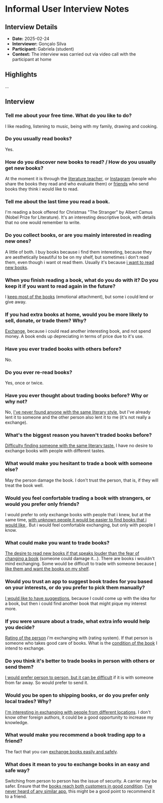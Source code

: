 # Informal User Interview Notes 
## Interview Details 
- **Date:** 2025-02-24 
- **Interviewer:** Gonçalo Silva 
- **Participant:** Gabriela (student)
- **Context:** The interview was carried out via video call with the participant at home 


## Highlights

...

## Interview
    
### Tell me about your free time. What do you like to do?
I like reading, listening to music, being with my family, drawing and cooking.

### Do you usually read books?
Yes.

### How do you discover new books to read? / How do you usually get new books?
At the moment it is through the <u>literature teacher</u>, or <u>Instagram</u> (people who share the books they read and who evaluate them)
or <u>friends</u> who send books they think i would like to read.

### Tell me about the last time you read a book.
I'm reading a book offered for Christmas "The Stranger" by Albert Camus (Nobel Prize for Literature).
It's an interesting descriptive book, with details that no one would remember to write.

### Do you collect books, or are you mainly interested in reading new ones?
A little of both. I buy books because i find them interesting, because they are aesthetically beautiful to be on my shelf, 
but sometimes i don't read them, even though i want ot read them.
Usually it's because <u>i want to read new books</u>.

### When you finish reading a book, what do you do with it? Do you keep it if you want to read again in the future?
I <u>keep most of the books</u> (emotional attachment), but some i could lend or give away.

### If you had extra books at home, would you be more likely to sell, donate, or trade them? Why?
<u>Exchange</u>, because i could read another interesting book, and not spend money.
A book ends up depreciating in terms of price due to it's use.


### Have you ever traded books with others before? 
No.
		
### Do you ever re-read books?
Yes, once or twice.

### Have you ever thought about trading books before? Why or why not?
No, <u>I've never found anyone with the same literary style</u>, but I've already lent it to someone and the other person also lent it to me (it's not really a exchange).

### What's the biggest reason you haven't traded books before?
<u>Difficulty finding someone with the same literary taste.</u>
I have no desire to exchange books with people with different tastes.

### What would make you hesitant to trade a book with someone else?
May the person damage the book.
I don't trust the person, that is, if they will treat the book well.

### Would you feel confortable trading a book with strangers, or would you prefer only friends?
I would prefer to only exchange books with people that i knew, but at the same time, <u>
    with unknown people it would be easier to find books
    that i would like
</u>.
But i would feel comfortable exchanging, but only with people I know.

### What could make you want to trade books?
<u>The desire to read new books if that speaks louder than the fear of changing a book</u> (someone could damage it...).
There are books i wouldn't mind exchanging.
Some would be difficult to trade with someone because <u>I like them and want the books on my shelf</u>.

### Would you trust an app to suggest book trades for you based on your interests, or do you prefer to pick them manually?
<u>I would like to have suggestions</u>, because I could come up with the idea for a book, but then i could find another book that might pique my interest more.

### If you were unsure about a trade, what extra info would help you decide?
<u>Rating of the person</u> i'm exchanging with (rating system).
If that person is someone who takes good care of books.
What is the <u>condition of the book</u> I intend to exchange.

### Do you think it's better to trade books in person with others or send them?
<u>I would prefer person to person, but it can be difficult</u> if it is with someone from far away.
So would prefer to send it.

### Would you be open to shipping books, or do you prefer only local trades? Why?
<u>I'm interesting in exchanging with people from different locations</u>.
I don't know other foreign authors, it could be a good opportunity to increase my knowledge.

### What would make you recommend a book trading app to a friend?
The fact that you can <u>exchange books easily and safely</u>.

### What does it mean to you to exchange books in an easy and safe way?
Switching from person to person has the issue of security. A carrier may be safer.
Ensure that the <u>books reach both customers in good condition</u>.
<u>I've never heard of any similar app</u>, this might be a good point to recommend it to a friend.